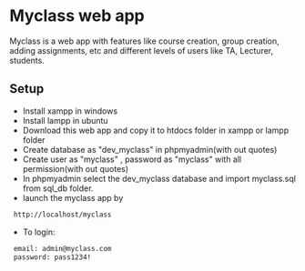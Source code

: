 # Myclass web app

Myclass is a web app with features like course creation, group creation, adding assignments, etc and different levels of users like TA, Lecturer, students.


## Setup


* Install xampp in windows
* Install lampp in ubuntu
* Download this web app and copy it to htdocs folder in xampp or lampp folder
* Create database as "dev_myclass" in phpmyadmin(with out quotes)
* Create user as "myclass" , password as "myclass" with all permission(with out quotes)
* In phpmyadmin select the dev_myclass database and import myclass.sql from sql_db folder.
* launch the myclass app by 
 ```bash
  http://localhost/myclass
  ``` 
* To login:
 ```bash
  email: admin@myclass.com
  password: pass1234!
  ``` 

